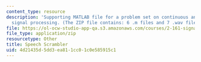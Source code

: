 ```yaml
---
content_type: resource
description: 'Supporting MATLAB file for a problem set on continuous and discrete
  signal processing. (The ZIP file contains: 6 .m files and 7 .wav files.)'
file: https://ol-ocw-studio-app-qa.s3.amazonaws.com/courses/2-161-signal-processing-continuous-and-discrete-fall-2008/4d21435d5dd3ea811cc01c0e585915c1_Speech_Scrambler.zip
file_type: application/zip
resourcetype: Other
title: Speech Scrambler
uid: 4d21435d-5dd3-ea81-1cc0-1c0e585915c1
---
```

